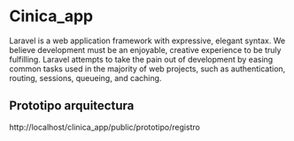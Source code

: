 # Cinica_app 


Laravel is a web application framework with expressive, elegant syntax. We believe development must be an enjoyable, creative experience to be truly fulfilling. Laravel attempts to take the pain out of development by easing common tasks used in the majority of web projects, such as authentication, routing, sessions, queueing, and caching.

## Prototipo arquitectura

http://localhost/clinica_app/public/prototipo/registro

